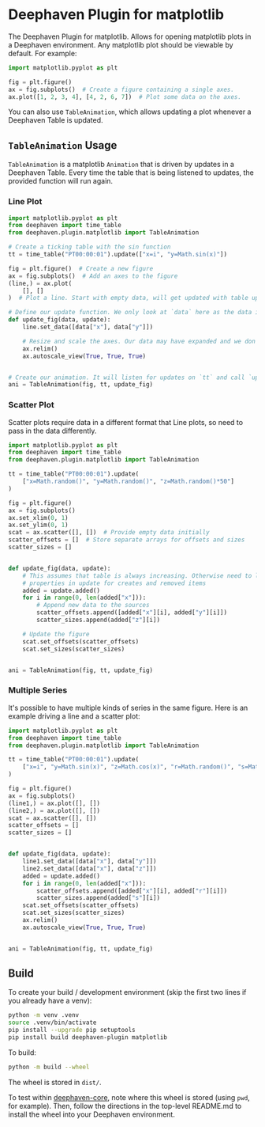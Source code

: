 # Deephaven Plugin for matplotlib

The Deephaven Plugin for matplotlib. Allows for opening matplotlib plots in a Deephaven environment. Any matplotlib plot
should be viewable by default. For example:
```python
import matplotlib.pyplot as plt

fig = plt.figure()
ax = fig.subplots()  # Create a figure containing a single axes.
ax.plot([1, 2, 3, 4], [4, 2, 6, 7])  # Plot some data on the axes.
```
You can also use `TableAnimation`, which allows updating a plot whenever a Deephaven Table is updated.

## `TableAnimation` Usage

`TableAnimation` is a matplotlib `Animation` that is driven by updates in a Deephaven Table. Every time the table that
is being listened to updates, the provided function will run again.

### Line Plot
```python
import matplotlib.pyplot as plt
from deephaven import time_table
from deephaven.plugin.matplotlib import TableAnimation

# Create a ticking table with the sin function
tt = time_table("PT00:00:01").update(["x=i", "y=Math.sin(x)"])

fig = plt.figure()  # Create a new figure
ax = fig.subplots()  # Add an axes to the figure
(line,) = ax.plot(
    [], []
)  # Plot a line. Start with empty data, will get updated with table updates.

# Define our update function. We only look at `data` here as the data is already stored in the format we want
def update_fig(data, update):
    line.set_data([data["x"], data["y"]])

    # Resize and scale the axes. Our data may have expanded and we don't want it to appear off screen.
    ax.relim()
    ax.autoscale_view(True, True, True)


# Create our animation. It will listen for updates on `tt` and call `update_fig` whenever there is an update
ani = TableAnimation(fig, tt, update_fig)
```

### Scatter Plot
Scatter plots require data in a different format that Line plots, so need to pass in the data differently.
```python
import matplotlib.pyplot as plt
from deephaven import time_table
from deephaven.plugin.matplotlib import TableAnimation

tt = time_table("PT00:00:01").update(
    ["x=Math.random()", "y=Math.random()", "z=Math.random()*50"]
)

fig = plt.figure()
ax = fig.subplots()
ax.set_xlim(0, 1)
ax.set_ylim(0, 1)
scat = ax.scatter([], [])  # Provide empty data initially
scatter_offsets = []  # Store separate arrays for offsets and sizes
scatter_sizes = []


def update_fig(data, update):
    # This assumes that table is always increasing. Otherwise need to look at other
    # properties in update for creates and removed items
    added = update.added()
    for i in range(0, len(added["x"])):
        # Append new data to the sources
        scatter_offsets.append([added["x"][i], added["y"][i]])
        scatter_sizes.append(added["z"][i])

    # Update the figure
    scat.set_offsets(scatter_offsets)
    scat.set_sizes(scatter_sizes)


ani = TableAnimation(fig, tt, update_fig)
```

### Multiple Series
It's possible to have multiple kinds of series in the same figure. Here is an example driving a line and a scatter plot:
```python
import matplotlib.pyplot as plt
from deephaven import time_table
from deephaven.plugin.matplotlib import TableAnimation

tt = time_table("PT00:00:01").update(
    ["x=i", "y=Math.sin(x)", "z=Math.cos(x)", "r=Math.random()", "s=Math.random()*100"]
)

fig = plt.figure()
ax = fig.subplots()
(line1,) = ax.plot([], [])
(line2,) = ax.plot([], [])
scat = ax.scatter([], [])
scatter_offsets = []
scatter_sizes = []


def update_fig(data, update):
    line1.set_data([data["x"], data["y"]])
    line2.set_data([data["x"], data["z"]])
    added = update.added()
    for i in range(0, len(added["x"])):
        scatter_offsets.append([added["x"][i], added["r"][i]])
        scatter_sizes.append(added["s"][i])
    scat.set_offsets(scatter_offsets)
    scat.set_sizes(scatter_sizes)
    ax.relim()
    ax.autoscale_view(True, True, True)


ani = TableAnimation(fig, tt, update_fig)
```

## Build

To create your build / development environment (skip the first two lines if you already have a venv):

```sh
python -m venv .venv
source .venv/bin/activate
pip install --upgrade pip setuptools
pip install build deephaven-plugin matplotlib
```

To build:

```sh
python -m build --wheel
```

The wheel is stored in `dist/`. 

To test within [deephaven-core](https://github.com/deephaven/deephaven-core), note where this wheel is stored (using `pwd`, for example).
Then, follow the directions in the top-level README.md to install the wheel into your Deephaven environment.